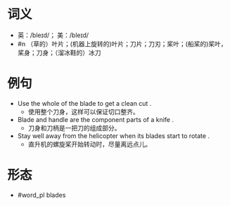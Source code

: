 # 词义
- 英：/bleɪd/； 美：/bleɪd/
- #n （草的）叶片；(机器上旋转的)叶片；刀片；刀刃；桨叶；(船桨的)桨叶，桨身；刀身；（溜冰鞋的）冰刀
# 例句
- Use the whole of the blade to get a clean cut .
	- 使用整个刀身，这样可以保证切口整齐。
- Blade and handle are the component parts of a knife .
	- 刀身和刀柄是一把刀的组成部分。
- Stay well away from the helicopter when its blades start to rotate .
	- 直升机的螺旋桨开始转动时，尽量离远点儿。
# 形态
- #word_pl blades

